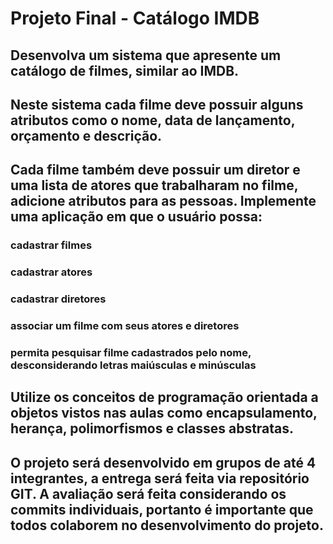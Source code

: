 # Projeto Final - Catálogo IMDB


## Desenvolva um sistema que apresente um catálogo de filmes, similar ao IMDB.

## Neste sistema cada filme deve possuir alguns atributos como o nome, data de lançamento, orçamento e descrição.
## Cada filme também deve possuir um diretor e uma lista de atores que trabalharam no filme, adicione atributos para as pessoas. Implemente uma aplicação em que o usuário possa:
### cadastrar filmes
### cadastrar atores
### cadastrar diretores
### associar um filme com seus atores e diretores
### permita pesquisar filme cadastrados pelo nome, desconsiderando letras maiúsculas e minúsculas

## Utilize os conceitos de programação orientada a objetos vistos nas aulas como encapsulamento, herança, polimorfismos e classes abstratas.
## O projeto será desenvolvido em grupos de até 4 integrantes, a entrega será feita via repositório GIT. A avaliação será feita considerando os commits individuais, portanto é importante que todos colaborem no desenvolvimento do projeto.



